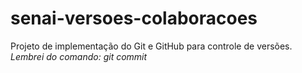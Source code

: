 # senai-versoes-colaboracoes

Projeto de implementação do Git e GitHub para controle de versões.
*Lembrei do comando: git commit*